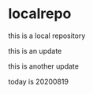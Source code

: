# localrepo
this is a local repository

this is an update

this is another update

today is 20200819

